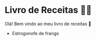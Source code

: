 # Livro de Receitas :man_cook:

Olá! Bem vindo ao meu livro de receitas :wave:

- Estrogonofe de frango
